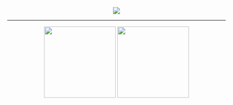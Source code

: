 <div align="center">
  <img align="center" src="https://media0.giphy.com/media/v1.Y2lkPTc5MGI3NjExOTg3MmNhYWdubGk0cWxoNWVvcGQ0ZmtvanQ0YzdoNXM5MDhtZXQydSZlcD12MV9pbnRlcm5hbF9naWZfYnlfaWQmY3Q9Zw/GskPtnITm2qru/giphy.webp" />

</div>

---

<div align = "center" >
  <img src = "https://github-readme-stats.vercel.app/api?username=habibayman&show_icons=true&theme=rose" height = "165" />
  <img src="https://streak-stats.demolab.com?user=habibayman&theme=rose&hide_border=true" height = "165" />

</div>
